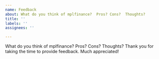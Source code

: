 ```yaml
---
name: Feedback
about: What do you think of mplfinance?  Pros? Cons?  Thoughts?
title: ''
labels: ''
assignees: ''

---
```


What do you think of mplfinance?  Pros? Cons?  Thoughts?
Thank you for taking the time to provide feedback.  Much appreciated!
